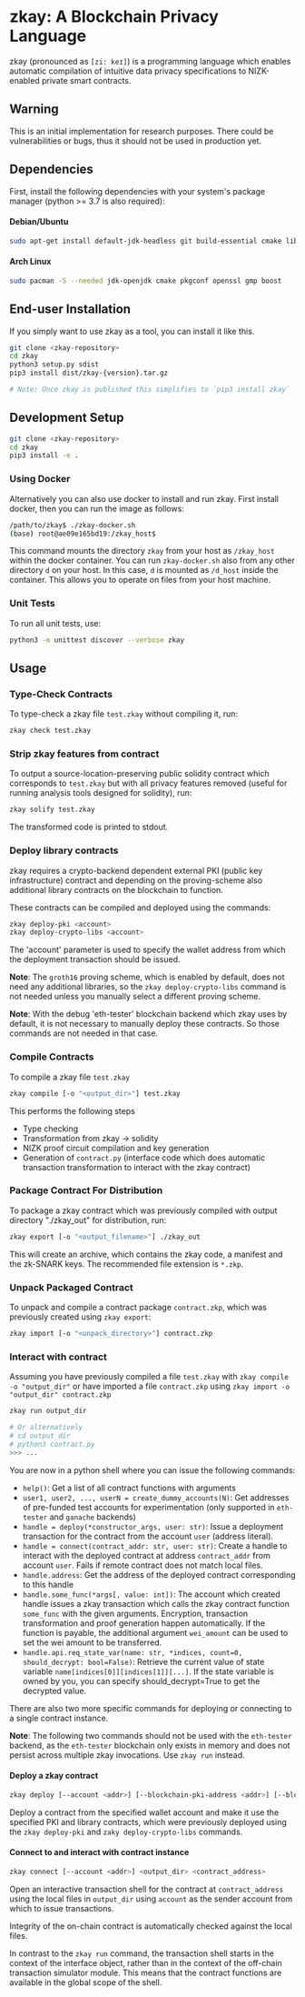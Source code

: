 # zkay: A Blockchain Privacy Language

zkay (pronounced as `[zi: keɪ]`) is a programming language which enables
automatic compilation of intuitive data privacy specifications to NIZK-enabled
private smart contracts.

## Warning

This is an initial implementation for research purposes. There could be vulnerabilities or bugs, thus it should not be used in production yet.

## Dependencies

First, install the following dependencies with your system's package manager (python >= 3.7 is also required):

#### Debian/Ubuntu
```bash
sudo apt-get install default-jdk-headless git build-essential cmake libgmp-dev pkg-config libssl-dev libboost-dev libboost-program-options-dev
```

#### Arch Linux
```bash
sudo pacman -S --needed jdk-openjdk cmake pkgconf openssl gmp boost
```

## End-user Installation
If you simply want to use zkay as a tool, you can install it like this.
```bash
git clone <zkay-repository>
cd zkay
python3 setup.py sdist
pip3 install dist/zkay-{version}.tar.gz

# Note: Once zkay is published this simplifies to `pip3 install zkay`
```

## Development Setup
```bash
git clone <zkay-repository>
cd zkay
pip3 install -e .
```

### Using Docker

Alternatively you can also use docker to install and run zkay.
First install docker, then you can run the image as follows:

```bash
/path/to/zkay$ ./zkay-docker.sh
(base) root@ae09e165bd19:/zkay_host$
```

This command mounts the directory `zkay` from your host as `/zkay_host`
within the docker container. You can run `zkay-docker.sh` also from any other directory `d` on your host.
In this case, `d` is mounted as `/d_host` inside the container.
This allows you to operate on files from your host machine.


### Unit Tests

To run all unit tests, use:
```bash
python3 -m unittest discover --verbose zkay
```

## Usage

### Type-Check Contracts

To type-check a zkay file `test.zkay` without compiling it, run:

```bash
zkay check test.zkay
```

### Strip zkay features from contract

To output a source-location-preserving public solidity
contract which corresponds to `test.zkay` but with all privacy features removed (useful for running analysis tools designed for solidity), run:

```bash
zkay solify test.zkay
```

The transformed code is printed to stdout.

### Deploy library contracts
zkay requires a crypto-backend dependent external PKI (public key infrastructure) contract and
depending on the proving-scheme also additional library contracts on the blockchain to function.

These contracts can be compiled and deployed using the commands:

```bash
zkay deploy-pki <account>
zkay deploy-crypto-libs <account>
```
The 'account' parameter is used to specify the wallet address from which the deployment transaction should be issued.

**Note**: The `groth16` proving scheme, which is enabled by default, does not need any additional libraries,
so the `zkay deploy-crypto-libs` command is not needed unless you manually select a different proving scheme.

**Note**: With the debug 'eth-tester' blockchain backend which zkay uses by default, it is not necessary to manually deploy
these contracts. So those commands are not needed in that case.

[//]: # (We should probably deploy official pki and library contracts on testnet [maybe mainnet],
         to which zkay can connect by default)

### Compile Contracts

To compile a zkay file `test.zkay`

```bash
zkay compile [-o "<output_dir>"] test.zkay
```

This performs the following steps
- Type checking
- Transformation from zkay -> solidity
- NIZK proof circuit compilation and key generation
- Generation of `contract.py` (interface code which does automatic transaction transformation to interact with the zkay contract)

### Package Contract For Distribution

To package a zkay contract which was previously compiled with output directory "./zkay_out" for distribution, run:

```bash
zkay export [-o "<output_filename>"] ./zkay_out
```

This will create an archive, which contains the zkay code, a manifest and the zk-SNARK keys.
The recommended file extension is `*.zkp`.

### Unpack Packaged Contract

To unpack and compile a contract package `contract.zkp`, which was previously created using `zkay export`:

```bash
zkay import [-o "<unpack_directory>"] contract.zkp
```


### Interact with contract

Assuming you have previously compiled a file `test.zkay` with `zkay compile -o "output_dir"` or
have imported a file `contract.zkp` using `zkay import -o "output_dir" contract.zkp`

```bash
zkay run output_dir

# Or alternatively
# cd output_dir
# python3 contract.py
>>> ...
```

You are now in a python shell where you can issue the following commands:
- `help()`: Get a list of all contract functions with arguments
- `user1, user2, ..., userN = create_dummy_accounts(N)`: Get addresses of pre-funded test accounts for experimentation (only supported in `eth-tester` and `ganache` backends)
- `handle = deploy(*constructor_args, user: str)`: Issue a deployment transaction for the contract from the account `user` (address literal).
- `handle = connect(contract_addr: str, user: str)`: Create a handle to interact with the deployed contract at address `contract_addr` from account `user`.
Fails if remote contract does not match local files.
- `handle.address`: Get the address of the deployed contract corresponding to this handle
- `handle.some_func(*args[, value: int])`: The account which created handle issues a zkay transaction which calls the zkay contract function `some_func` with the given arguments.
Encryption, transaction transformation and proof generation happen automatically. If the function is payable, the additional argument `wei_amount` can be used to set the wei amount to be transferred.
- `handle.api.req_state_var(name: str, *indices, count=0, should_decrypt: bool=False)`: Retrieve the current value of state variable `name[indices[0]][indices[1]][...]`.
If the state variable is owned by you, you can specify should_decrypt=True to get the decrypted value.

There are also two more specific commands for deploying or connecting to a single contract instance.

**Note**: The following two commands should not be used with the `eth-tester` backend, as the `eth-tester` blockchain only exists
in memory and does not persist across multiple zkay invocations. Use `zkay run` instead.

#### Deploy a zkay contract

```bash
zkay deploy [--account <addr>] [--blockchain-pki-address <addr>] [--blockchain-crypto-lib-addresses <addr>] output_dir <constructor_args...>
```
Deploy a contract from the specified wallet account and make it use the specified PKI and library contracts, which were
previously deployed using the `zkay deploy-pki` and `zaky deploy-crypto-libs` commands.

#### Connect to and interact with contract instance

```bash
zkay connect [--account <addr>] <output_dir> <contract_address>
```

Open an interactive transaction shell for the contract at `contract_address` using the local files in `output_dir`
using `account` as the sender account from which to issue transactions.

Integrity of the on-chain contract is automatically checked against the local files.

In contrast to the `zkay run` command, the transaction shell starts in the context of the interface object, rather
than in the context of the off-chain transaction simulator module. This means that the contract functions are
available in the global scope of the shell.
